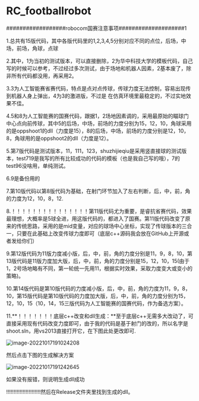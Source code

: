 # RC_footballrobot
##################robocom国赛注意事项####################1

1.总共有15版代码，其中各版代码里的1,2,3,4,5分别对应不同的点位，后场，中场，前场，角球，点球

2.其中，1为当初的测试版本，可以直接删除，2为华中科技大学的模板代码，自己写的时候可以参考，不过经过多次测试，由于场地和机器人因素，2基本废了，除非所有代码都没用，再采用2。

3.3为人工智能赛省赛代码，特点是点对点传球，传球力度无法控制，容易出现传到机器人身上弹出，4为3的激进版，不过是 在仿真环境里最稳定的，不过实地效果不佳。

4.5和8为人工智能赛的国赛代码，跟据1，2场地因素调的，采用最原始的瞄球门中心点向前传球，其中5的后场，中场，前场的力度分别为15，12，10，角球采用的是oppshoot1的dll（力度是15），8的后场，中场，前场的力度分别是12，10，8，角球用的是oppshoot2的dll（力度是12）。

5.第7版代码是测试版本，11，111，123，shuzhijieqiu是采用竖直接球的测试版本，test719是我写的所有比较成功的代码的模板（也是我自己写的哦），7的test96没啥用，单纯测试。

6.9是备份用的

7.第10版代码以第8版代码为基础，在射门环节加入了左右判断，后，中，前，角的力度为12，10，8，12.

8.！！！！！！！！！！！！！！！第11版代码尤为重要，是睿抗省赛代码，效果最理想，大概率是5球全进，用这版代码的，都进入了国赛。第11版代码改变了原来的传统思路，采用的是mid变量，对应的球场中心坐标，实现了传球版本的三合一，只要在此基础上改变传球力度即可（底层c++源码我会放在GitHub上开源或者发给你们）

9.第12版代码为11版力度减小版，后，中，前，角的力度分别是11，9，8，10，第13版代码是11版力度加大版，后，中，前，角的力度分别是15，12，10，15(由于1，2号场地略有不同，第一轮统一先用11，根据实时效果，采取力度变大或变小的策略)。

10.第14版代码是第10版代码的力度减小版，后，中，前，角的力度为11，9，8，10，第15版代码是第10版代码的力度加大版，后，中，前，角的力度分别为15，12，10，15（10，14，15三版代码为人工智能赛的国赛代码，作为备选方案）。

11.**！！！！！！！底层c++改变和dll生成：**至于底层c++无需多大改动了，可直接采用现有代码改变力度即可，由于我的代码是基于射门的改的，所以名字是shoot.sln，用vs2013直接打开它，在下图此处更改即可.

![image-20221017191024208](C:\Users\PC\AppData\Roaming\Typora\typora-user-images\image-20221017191024208.png)

然后点击下图的生成解决方案

![image-20221017191242645](C:\Users\PC\AppData\Roaming\Typora\typora-user-images\image-20221017191242645.png)

如果没有报错，则说明生成dll成功

!!!!!!!!!!!!!!!!!!!!!!!然后在Release文件夹里找到生成的dll。



